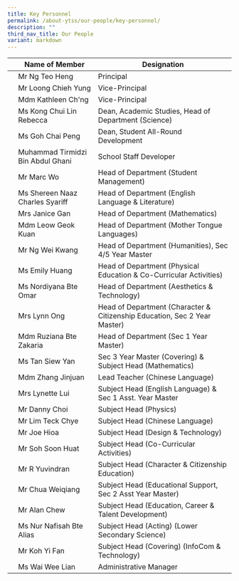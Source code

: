 ```yaml
---
title: Key Personnel
permalink: /about-ytss/our-people/key-personnel/
description: ""
third_nav_title: Our People
variant: markdown
---
```

| | Name of Member | Designation |
| -------- | -------- | -------- |
|  |Mr Ng Teo Heng    | Principal     |
|  |Mr Loong Chieh Yung | Vice-Principal
|  | Mdm Kathleen Ch'ng | Vice-Principal
|  | Ms Kong Chui Lin Rebecca | Dean, Academic Studies, Head of Department (Science)
|  | Ms Goh Chai Peng | Dean, Student All-Round Development
|  | Muhammad Tirmidzi Bin Abdul Ghani | School Staff Developer 
|  | Mr Marc Wo | Head of Department (Student Management)
|  | Ms Shereen Naaz Charles Syariff | Head of Department (English Language & Literature)
|  | Mrs Janice Gan | Head of Department (Mathematics)
|  | Mdm Leow Geok Kuan | Head of Department (Mother Tongue Languages)
|  | Mr Ng Wei Kwang | Head of Department (Humanities), Sec 4/5 Year Master 
|  | Ms Emily Huang | Head of Department (Physical Education & Co-Curricular Activities) 
|  | Ms Nordiyana Bte Omar |  Head of Department (Aesthetics & Technology)
|  | Mrs Lynn Ong | Head of Department (Character & Citizenship Education, Sec 2 Year Master)
|  | Mdm Ruziana Bte Zakaria | Head of Department  (Sec 1 Year Master)
|  | Ms Tan Siew Yan | Sec 3 Year Master (Covering) & Subject Head (Mathematics)
|  | Mdm Zhang Jinjuan | Lead Teacher (Chinese Language)
|  |Mrs Lynette Lui | Subject Head (English Language) & Sec 1 Asst. Year Master
|  | Mr Danny Choi | Subject Head (Physics)
|  | Mr Lim Teck Chye | Subject Head (Chinese Language)
|   | Mr Joe Hioa | Subject Head (Design & Technology)
|   | Mr Soh Soon Huat | Subject Head (Co-Curricular Activities) 
|   | Mr R Yuvindran | Subject Head (Character & Citizenship Education)
|  | Mr Chua Weiqiang | Subject Head (Educational Support, Sec 2 Asst Year Master) 
|  | Mr Alan Chew | Subject Head (Education, Career & Talent Development)
|  | Ms Nur Nafisah Bte Alias | Subject Head (Acting) (Lower Secondary Science)
|  | Mr Koh Yi Fan | Subject Head (Covering) (InfoCom & Technology)
|  | Ms Wai Wee Lian | Administrative Manager